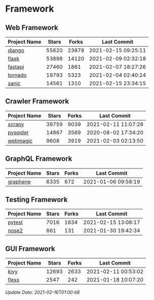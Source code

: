 # Framework

## Web Framework
| Project Name | Stars | Forks | Last Commit |
| ------------ | ----- | ----- | ----------- |
| [django](https://github.com/django/django) | 55620 | 23878 | 2021-02-15 09:25:11 |
| [flask](https://github.com/pallets/flask) | 53898 | 14120 | 2021-02-09 02:32:18 |
| [fastapi](https://github.com/tiangolo/fastapi) | 27460 | 1861 | 2021-02-07 18:27:26 |
| [tornado](https://github.com/tornadoweb/tornado) | 19793 | 5323 | 2021-02-04 02:40:24 |
| [sanic](https://github.com/sanic-org/sanic) | 14561 | 1310 | 2021-02-15 23:34:15 |

## Crawler Framework
| Project Name | Stars | Forks | Last Commit |
| ------------ | ----- | ----- | ----------- |
| [scrapy](https://github.com/scrapy/scrapy) | 39759 | 9039 | 2021-02-11 11:07:28 |
| [pyspider](https://github.com/binux/pyspider) | 14867 | 3569 | 2020-08-02 17:34:20 |
| [webmagic](https://github.com/code4craft/webmagic) | 9608 | 3919 | 2021-02-03 02:13:50 |

## GraphQL Framework
| Project Name | Stars | Forks | Last Commit |
| ------------ | ----- | ----- | ----------- |
| [graphene](https://github.com/graphql-python/graphene) | 6335 | 672 | 2021-01-06 09:58:19 |

## Testing Framework
| Project Name | Stars | Forks | Last Commit |
| ------------ | ----- | ----- | ----------- |
| [pytest](https://github.com/pytest-dev/pytest) | 7016 | 1634 | 2021-02-15 13:08:17 |
| [nose2](https://github.com/nose-devs/nose2) | 661 | 131 | 2021-01-30 19:42:34 |

## GUI Framework
| Project Name | Stars | Forks | Last Commit |
| ------------ | ----- | ----- | ----------- |
| [kivy](https://github.com/kivy/kivy) | 12693 | 2633 | 2021-02-11 00:53:02 |
| [flexx](https://github.com/flexxui/flexx) | 2547 | 242 | 2021-01-18 10:07:20 |

*Update Date: 2021-02-16T01:00:48*